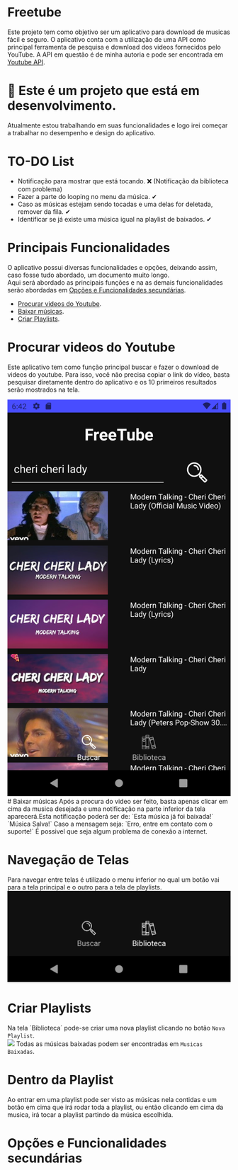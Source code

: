 # Freetube

Este projeto tem como objetivo ser um aplicativo para download de musicas fácil e seguro. O aplicativo conta com a utilização de uma API como principal ferramenta de pesquisa e download dos videos fornecidos pelo YouTube. A API em questão é de minha autoria e pode ser encontrada em <a href="https://github.com/dudrt/Youtube_API">Youtube API</a>.

# 🔧 Este é um projeto que está em desenvolvimento. 
Atualmente estou trabalhando em suas funcionalidades e logo irei começar a trabalhar no desempenho e design do aplicativo.

# TO-DO List

- Notificação para mostrar que está tocando. ❌ (Notificação da biblioteca com problema)
- Fazer a parte do looping no menu da música. ✔
- Caso as músicas estejam sendo tocadas e uma delas for deletada, remover da fila. ✔
- Identificar se já existe uma música igual na playlist de baixados. ✔

# Principais Funcionalidades

O aplicativo possui diversas funcionalidades e opções, deixando assim, caso fosse tudo abordado, um documento muito longo.<br>Aqui será abordado as principais funções e na as demais funcionalidades serão abordadas em <a href="#opções-e-funcionalidades-secundárias">Opções e Funcionalidades secundárias</a>.<br>

- <a href='procurar-videos-do-youtube'>Procurar videos do Youtube</a>.
- <a href='baixar-musicas'>Baixar músicas</a>.
- <a href='criar-playlist'>Criar Playlists</a>.




# Procurar videos do Youtube
Este aplicativo tem como função principal buscar e fazer o download de videos do youtube. Para isso, você não precisa copiar o link do vídeo, basta pesquisar diretamente dentro do aplicativo e os 10 primeiros resultados serão mostrados na tela.<br>

<img src="github_img/img_principal.png">

<br>
# Baixar músicas
Após a procura do video ser feito, basta apenas clicar em cima da musica desejada e uma notificação na parte inferior da tela aparecerá.Esta notificação poderá ser de:
`Esta música já foi baixada!`
`Música Salva!`
Caso a mensagem seja:
`Erro, entre em contato com o suporte!`
É possivel que seja algum problema de conexão a internet.

# Navegação de Telas

Para navegar entre telas é utilizado o menu inferior no qual um botão vai para a tela principal e o outro para a tela de playlists.<br>
<img src="github_img/menu_navegar.png">


# Criar Playlists

Na tela ´Biblioteca´ pode-se criar uma nova playlist clicando no botão `Nova Playlist`.<br>
<img src="github_img/">
Todas as músicas baixadas podem ser encontradas em `Musicas Baixadas`.<br>

# Dentro da Playlist

Ao entrar em uma playlist pode ser visto as músicas nela contidas e um botão em cima que irá rodar toda a playlist, ou então clicando em cima da musica, irá tocar a playlist partindo da música escolhida.

# Opções e Funcionalidades secundárias

